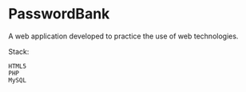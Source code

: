 # PasswordBank
A web application developed to practice the use of web technologies.

Stack:

	HTML5
	PHP
	MySQL
